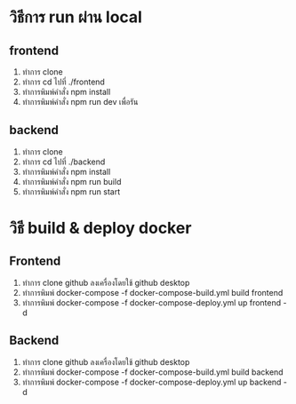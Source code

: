 # วิธีการ run ผ่าน local
## frontend
  1. ทำการ clone
  2. ทำการ cd ไปที่ ./frontend
  3. ทำการพิมพ์คำสั่ง npm install
  4. ทำการพิมพ์คำสั่ง npm run dev เพื่อรัน
## backend
  1. ทำการ clone
  2. ทำการ cd ไปที่ ./backend
  3. ทำการพิมพ์คำสั่ง npm install
  4. ทำการพิมพ์คำสั่ง npm run build
  5. ทำการพิมพ์คำสั่ง npm run start
# วิธี build & deploy docker
## Frontend
  1. ทำการ clone github ลงเครื่องโดยใช้ github desktop
  2. ทำการพิมพ์ docker-compose -f docker-compose-build.yml build frontend
  3. ทำการพิมพ์ docker-compose -f docker-compose-deploy.yml up frontend -d
## Backend
  1. ทำการ clone github ลงเครื่องโดยใช้ github desktop
  2. ทำการพิมพ์ docker-compose -f docker-compose-build.yml build backend
  3. ทำการพิมพ์ docker-compose -f docker-compose-deploy.yml up backend -d
